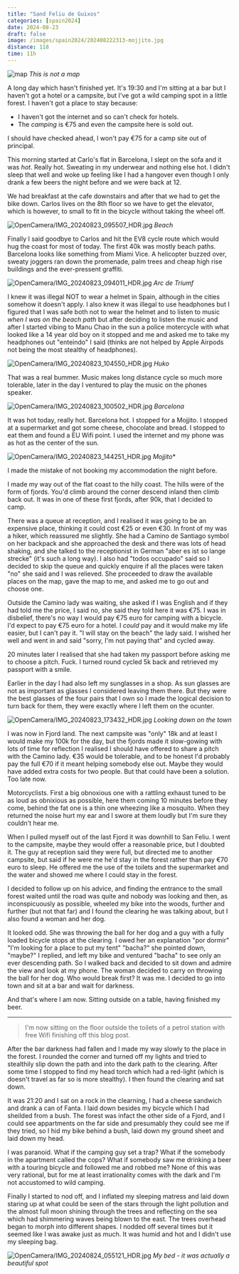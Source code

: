 ```yaml
--- 
title: "Sand Feliu de Guixos"
categories: [spain2024]
date: 2024-08-23
draft: false
image: /images/spain2024/202408222313-mojjito.jpg
distance: 118
time: 11h
---
```


![map](/images/spain2024/20240824-map.jpg)
*This is not a map*

A long day which hasn't finished yet. It's 19:30 and I'm sitting at a bar but
I haven't got a hotel or a campsite, but I've got a wild camping spot in a
little forest. I haven't got a place to stay because:

- I haven't got the internet and so can't check for hotels.
- The _camping_ is €75 and even the campsite here is sold out.

I should have checked ahead, I won't pay €75 for a camp site out of principal.

This morning started at Carlo's flat in Barcelona, I slept on the sofa and it
was _hot_. Really hot. Sweating in my underwear and nothing else hot. I didn't
sleep that well and woke up feeling like I had a hangover even though I only
drank a few beers the night before and we were back at 12.


We had breakfast at the cafe downstairs and after that we had to get the bike
down. Carlos lives on the 8th floor so we have to get the elevator, which is
however, to small to fit in the bicycle without taking the wheel off.

![OpenCamera/IMG_20240823_095507_HDR.jpg](/images/spain2024/202408222313-beach1.jpg)
*Beach*

Finally I said goodbye to Carlos and hit the EV8 cycle route which would hug
the coast for most of today. The first 40k was mostly beach paths. Barcelona
looks like something from Miami Vice. A helicopter buzzed over, sweaty joggers
ran down the promenade, palm trees and cheap high rise buildings and the
ever-pressent graffiti.

![OpenCamera/IMG_20240823_094011_HDR.jpg](/images/spain2024/202408222313-arc.jpg)
*Arc de Triumf*

I knew it was illegal NOT to wear a helmet in Spain, although in the cities
somehow it doesn't apply. I also knew it was illegal to use headphones but I
figured that I was safe both not to wear the helmet and to listen to music
_when I was on the beach path_ but after deciding to listen the music and
after I started vibing to Manu Chao in the sun a police motercycle with what
looked like a 14 year old boy on it stopped and me and asked me to take my
headphones out "enteindo" I said (thinks are not helped by Apple Airpods not
being the most stealthy of headphones).

![OpenCamera/IMG_20240823_104550_HDR.jpg](/images/spain2024/202408222313-huko.jpg)
*Huko*

That was a real bummer. Music makes long distance cycle so much more
tolerable, later in the day I ventured to play the music on the phones
speaker.

![OpenCamera/IMG_20240823_100502_HDR.jpg](/images/spain2024/202408222313-barcelona1.jpg)
*Barcelona*

It was hot today, really hot. Barcelona hot. I stopped for a Mojjito. I
stopped at a supermarket and got some cheese, chocolate and bread. I stopped
to eat them and found a EU Wifi point. I used the internet and my phone was as
hot as the center of the sun.

![OpenCamera/IMG_20240823_144251_HDR.jpg](/images/spain2024/202408222313-mojjito.jpg)
*Mojjito**


I made the mistake of not booking my accommodation the night before.

I made my way out of the flat coast to the hilly coast. The hills were of the
form of fjords. You'd climb around the corner descend inland then climb back
out. It was in one of these first fjords, after 90k, that I decided to camp.

There was a queue at reception, and I realised it was going to be an expensive
place, thinking it could cost €25 or even €30. In front of my was a hiker,
which reassured me slightly. She had a Camino de Santiago symbol on her
backpack and she approached the desk and there was lots of head shaking, and
she talked to the receptionist in German "aber es ist so lange strecke" (it's
such a long way). I also had "todos occupado" said so
I decided to skip the queue and quickly enquire if all the places were taken
"no" she said and I was relieved. She proceeded to draw the available places
on the map, gave the map to me, and asked me to go out and choose one.


Outside the Camino lady was waiting, she asked if I was English and if they
had told me the price, I said no, she said they told here it was €75. I was in
disbelief, there's no way I would pay €75 euro for camping with a bicycle. I'd
expect to pay €75 euro for a hotel. I _could_ pay and it would make my life
easier, but I can't pay it. "I will stay on the beach" the lady said. I wished
her well and went in and said "sorry, I'm not paying that" and cycled away.

20 minutes later I realised that she had taken my passport before asking me to
choose a pitch. Fuck. I turned round cycled 5k back and retrieved my passport
with a smile.

Earlier in the day I had also left my sunglasses in a shop. As sun glasses are
not as important as glasses I considered leaving them there. But they were the
best glasses of the four pairs that I own so I made the logical decision to
turn back for them, they were exactly where I left them on the ocunter.

![OpenCamera/IMG_20240823_173432_HDR.jpg](/images/spain2024/202408222313-lookingdown.jpg)
*Looking down on the town*

I was now in Fjord land. The next campsite was "only" 18k and at least I would
make my 100k for the day, but the fjords made it slow-gowing with lots of time
for reflection I realised I should have offered to share a pitch with the
Camino lady.  €35 would be tolerable, and to be honest I'd probably pay the
full €70 if it meant helping somebody else out. Maybe they would have added
extra costs for two people. But that could have been a solution. Too late now.

Motorcyclists. First a big obnoxious one with a rattling exhaust tuned to be
as loud as obnixious as possible, here them coming 10 minutes before they
come, behind the fat one is a thin one wheezing like a mosquito. When they
returned the noise hurt my ear and I swore at them loudly but I'm sure they
couldn't hear me.

When I pulled myself out of the last Fjord it was downhill to San Feliu. I
went to the campsite, maybe they would offer a reasonable price, but I doubted
it. The guy at reception said they were full, but directed me to another
campsite, but said if he were me he'd stay in the forest rather than pay €70
euro to sleep. He offered me the use of the toilets and the supermarket and
the water and showed me where I could stay in the forest.

I decided to follow up on his advice, and finding the entrance to the small
forest waited until the road was quite and nobody was looking and then, as
inconspicuously as possible, wheeled my bike into the woods, further and
further (but not that far) and I found the clearing he was talking about, but
I also found a woman and her dog.

It looked odd. She was throwing the ball for her dog and a guy with a fully
loaded bicycle stops at the clearing. I owed her an explanation "por dormir"
"I'm looking for a place to put my tent" "bacha?" she pointed down, "maybe?" I
replied, and left my bike and ventured "bacha" to see only an ever descending
path. So I walked back and decided to sit down and admire the view and look at
my phone. The woman decided to carry on throwing the ball for her dog. Who
would break first? It was me. I decided to go into town and sit at a bar and
wait for darkness.

And that's where I am now. Sitting outside on a table, having finished my
beer.

---

> I'm now sitting on the floor outside the toilets of a petrol station with free
> Wifi finishing off this blog post.

After the bar darkness had fallen and I made my way slowly to the place in the
forest. I rounded the corner and turned off my lights and tried to stealthily
slip down the path and into the dark path to the clearing. After some time I
stopped to find my head torch which had a red-light (which is doesn't travel
as far so is more stealthy). I then found the clearing and sat down.

It was 21:20 and I sat on a rock in the clearning, I had a cheese sandwich and
drank a can of Fanta. I laid down besides my bicycle which I had sheilded from
a bush. The forest was infact the other side of a Fjord, and I could see
appartments on the far side and presumably they could see me if they tried, so
I hid my bike behind a bush, laid down my ground sheet and laid down my head.

I was paranoid. What if the camping guy set a trap? What if the somebody in
the apartment called the cops? What if somebody saw me drinking a beer with a
touring bicycle and followed me and robbed me? None of this was very rational,
but for me at least irrationality comes with the dark and I'm not accustomed
to wild camping.

Finally I started to nod off, and I inflated my sleeping matress and laid down
staring up at what could be seen of the stars through the light pollution and
the almost full moon shining through the trees and reflecting on the sea which
had shimmering waves being blown to the east. The trees overhead began to
morph into different shapes. I nodded off several times but it seemed like I
was awake just as much. It was humid and hot and I didn't use my sleeping bag.

![OpenCamera/IMG_20240824_055121_HDR.jpg](/images/spain2024/202408222313-sleeping.jpg)
*My bed - it was actually a beautiful spot*





